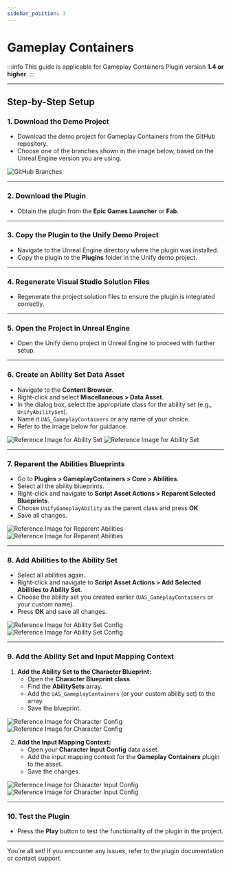 ```yaml
---
sidebar_position: 3
---
```


# Gameplay Containers

:::info
This guide is applicable for Gameplay Containers Plugin version **1.4 or higher**.
:::

---

## Step-by-Step Setup

### 1. Download the Demo Project  
- Download the demo project for Gameplay Containers from the GitHub repository.  
- Choose one of the branches shown in the image below, based on the Unreal Engine version you are using.  

![GitHub Branches](images/github-gc-branches-dev.png)

---

### 2. Download the Plugin  
- Obtain the plugin from the **Epic Games Launcher** or **Fab**.

---

### 3. Copy the Plugin to the Unify Demo Project  
- Navigate to the Unreal Engine directory where the plugin was installed.  
- Copy the plugin to the **Plugins** folder in the Unify demo project.  

---

### 4. Regenerate Visual Studio Solution Files  
- Regenerate the project solution files to ensure the plugin is integrated correctly.

---

### 5. Open the Project in Unreal Engine  
- Open the Unify demo project in Unreal Engine to proceed with further setup.

---

### 6. Create an Ability Set Data Asset  
- Navigate to the **Content Browser**.  
- Right-click and select **Miscellaneous > Data Asset**.  
- In the dialog box, select the appropriate class for the ability set (e.g., `UnifyAbilitySet`).  
- Name it `UAS_GameplayContainers` or any name of your choice.  
- Refer to the image below for guidance.  

![Reference Image for Ability Set](images/gc_ability_set_unify.png)
![Reference Image for Ability Set](images/gc_ability_set_created.png)

---

### 7. Reparent the Abilities Blueprints  
- Go to **Plugins > GameplayContainers > Core > Abilities**.  
- Select all the ability blueprints.  
- Right-click and navigate to **Script Asset Actions > Reparent Selected Blueprints**.  
- Choose `UnifyGameplayAbility` as the parent class and press **OK**.  
- Save all changes.

![Reference Image for Reparent Abilities](images/reparent_gc_abilities_01.png)
![Reference Image for Reparent Abilities](images/reparent_gc_abilities_02.png)

---

### 8. Add Abilities to the Ability Set  
- Select all abilities again.  
- Right-click and navigate to **Script Asset Actions > Add Selected Abilities to Ability Set**.  
- Choose the ability set you created earlier (`UAS_GameplayContainers` or your custom name).  
- Press **OK** and save all changes.

![Reference Image for Ability Set Config](images/gc_add_abilities_to_set_01.png)
![Reference Image for Ability Set Config](images/gc_add_abilities_to_set_02.png)


---

### 9. Add the Ability Set and Input Mapping Context  
1. **Add the Ability Set to the Character Blueprint:**  
   - Open the **Character Blueprint class**.  
   - Find the **AbilitySets** array.  
   - Add the `UAS_GameplayContainers` (or your custom ability set) to the array.  
   - Save the blueprint.  

![Reference Image for Character Config](images/character_gc_setup_01.png)
![Reference Image for Character Config](images/character_gc_setup_02.png)

2. **Add the Input Mapping Context:**  
   - Open your **Character Input Config** data asset.  
   - Add the input mapping context for the **Gameplay Containers** plugin to the asset.  
   - Save the changes.

![Reference Image for Character Input Config](images/gc_input_config_01.png)
![Reference Image for Character Input Config](images/gc_input_config_02.png)

---

### 10. Test the Plugin  
- Press the **Play** button to test the functionality of the plugin in the project.

---

You’re all set! If you encounter any issues, refer to the plugin documentation or contact support.  